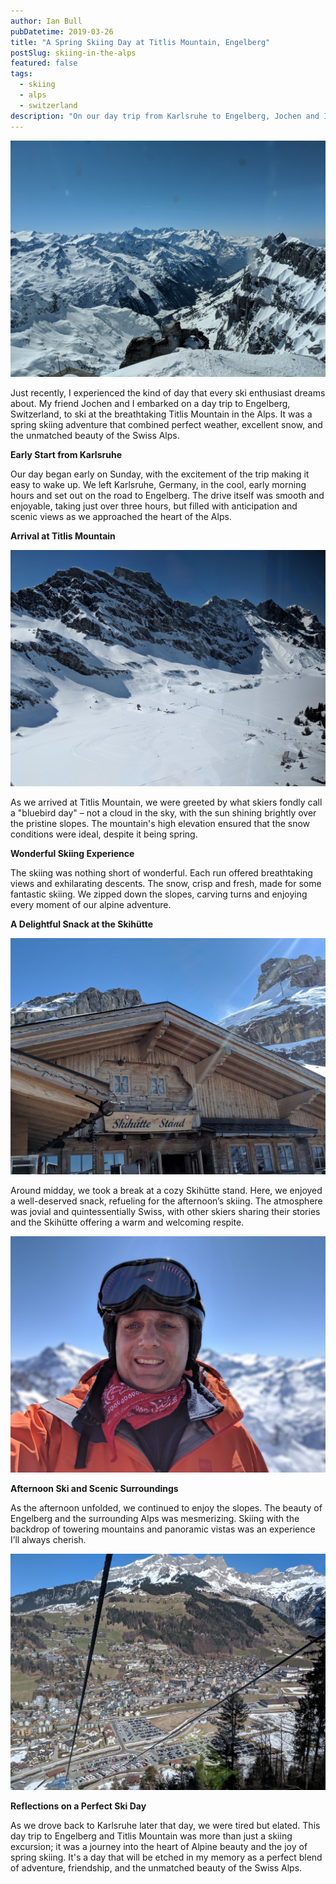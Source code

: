 ```yaml
---
author: Ian Bull
pubDatetime: 2019-03-26
title: "A Spring Skiing Day at Titlis Mountain, Engelberg"
postSlug: skiing-in-the-alps
featured: false
tags:
  - skiing
  - alps
  - switzerland
description: "On our day trip from Karlsruhe to Engelberg, Jochen and I enjoyed an unforgettable spring skiing adventure at Titlis Mountain, complete with perfect weather, excellent snow conditions, and a delightful snack at a Skihütte stand amidst the stunning Swiss Alps."
---
```


![Alps](./alps.jpeg)

Just recently, I experienced the kind of day that every ski enthusiast dreams about. My friend Jochen and I embarked on a day trip to Engelberg, Switzerland, to ski at the breathtaking Titlis Mountain in the Alps. It was a spring skiing adventure that combined perfect weather, excellent snow, and the unmatched beauty of the Swiss Alps.

**Early Start from Karlsruhe**

Our day began early on Sunday, with the excitement of the trip making it easy to wake up. We left Karlsruhe, Germany, in the cool, early morning hours and set out on the road to Engelberg. The drive itself was smooth and enjoyable, taking just over three hours, but filled with anticipation and scenic views as we approached the heart of the Alps.

**Arrival at Titlis Mountain**

![Lift](./lift.jpeg)

As we arrived at Titlis Mountain, we were greeted by what skiers fondly call a "bluebird day" – not a cloud in the sky, with the sun shining brightly over the pristine slopes. The mountain's high elevation ensured that the snow conditions were ideal, despite it being spring.

**Wonderful Skiing Experience**

The skiing was nothing short of wonderful. Each run offered breathtaking views and exhilarating descents. The snow, crisp and fresh, made for some fantastic skiing. We zipped down the slopes, carving turns and enjoying every moment of our alpine adventure.

**A Delightful Snack at the Skihütte**

![Skihütte](./skihutte.jpeg)

Around midday, we took a break at a cozy Skihütte stand. Here, we enjoyed a well-deserved snack, refueling for the afternoon’s skiing. The atmosphere was jovial and quintessentially Swiss, with other skiers sharing their stories and the Skihütte offering a warm and welcoming respite.

![Me](./me-alps.jpeg)

**Afternoon Ski and Scenic Surroundings**

As the afternoon unfolded, we continued to enjoy the slopes. The beauty of Engelberg and the surrounding Alps was mesmerizing. Skiing with the backdrop of towering mountains and panoramic vistas was an experience I’ll always cherish.

![Engelnerg](./engelberg.jpeg)

**Reflections on a Perfect Ski Day**

As we drove back to Karlsruhe later that day, we were tired but elated. This day trip to Engelberg and Titlis Mountain was more than just a skiing excursion; it was a journey into the heart of Alpine beauty and the joy of spring skiing. It's a day that will be etched in my memory as a perfect blend of adventure, friendship, and the unmatched beauty of the Swiss Alps.
